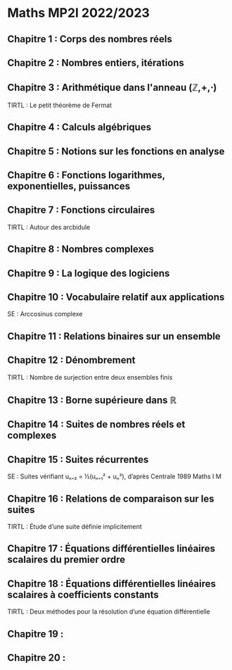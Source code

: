 # Maths MP2I 2022/2023

## Chapitre 1 : Corps des nombres réels

## Chapitre 2 : Nombres entiers, itérations

## Chapitre 3 : Arithmétique dans l'anneau (ℤ,+,⋅)

TIRTL : Le petit théorème de Fermat

## Chapitre 4 : Calculs algébriques

## Chapitre 5 : Notions sur les fonctions en analyse

## Chapitre 6 : Fonctions logarithmes, exponentielles, puissances

## Chapitre 7 : Fonctions circulaires

TIRTL : Autour des arcbidule

## Chapitre 8 : Nombres complexes

## Chapitre 9 : La logique des logiciens

## Chapitre 10 : Vocabulaire relatif aux applications

SE : Arccosinus complexe

## Chapitre 11 : Relations binaires sur un ensemble

## Chapitre 12 : Dénombrement

TIRTL : Nombre de surjection entre deux ensembles finis

## Chapitre 13 : Borne supérieure dans ℝ

## Chapitre 14 : Suites de nombres réels et complexes

## Chapitre 15 : Suites récurrentes

SE : Suites vérifiant uₙ₊₂ = ½(uₙ₊₁² + uₙ²), d’après Centrale 1989 Maths I M

## Chapitre 16 : Relations de comparaison sur les suites

TIRTL : Étude d’une suite définie implicitement

## Chapitre 17 : Équations différentielles linéaires scalaires du premier ordre

## Chapitre 18 : Équations différentielles linéaires scalaires à coefficients constants

TIRTL : Deux méthodes pour la résolution d’une équation différentielle

## Chapitre 19 :

## Chapitre 20 :

